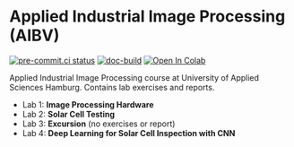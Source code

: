 # Applied Industrial Image Processing (AIBV)

[![pre-commit.ci status](https://results.pre-commit.ci/badge/github/ChiefGokhlayeh/aibv/master.svg)](https://results.pre-commit.ci/latest/github/ChiefGokhlayeh/aibv/master)
[![doc-build](https://github.com/ChiefGokhlayeh/aibv/actions/workflows/doc-build.yml/badge.svg)](https://github.com/ChiefGokhlayeh/aibv/actions/workflows/doc-build.yml)
[![Open In Colab](https://colab.research.google.com/assets/colab-badge.svg)](https://colab.research.google.com/github/ChiefGokhlayeh/aibv)

Applied Industrial Image Processing course at University of Applied Sciences Hamburg. Contains lab exercises and reports.

-   Lab 1: **Image Processing Hardware**
-   Lab 2: **Solar Cell Testing**
-   Lab 3: **Excursion** (no exercises or report)
-   Lab 4: **Deep Learning for Solar Cell Inspection with CNN**
